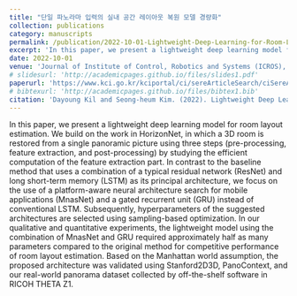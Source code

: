 ```yaml
---
title: "단일 파노라마 입력의 실내 공간 레이아웃 복원 모델 경량화"
collection: publications
category: manuscripts
permalink: /publication/2022-10-01-Lightweight-Deep-Learning-for-Room-Layout-Estimation
excerpt: 'In this paper, we present a lightweight deep learning model for room layout estimation. In contrast to the baseline method that uses a combination of a typical residual network (ResNet) and long short-term memory (LSTM) as its principal architecture, we focus on the use of a platform-aware neural architecture search for mobile applications (MnasNet) and a gated recurrent unit (GRU) instead of conventional LSTM.'
date: 2022-10-01
venue: 'Journal of Institute of Control, Robotics and Systems (ICROS), (KCI, SCOPUS), 2022'
# slidesurl: 'http://academicpages.github.io/files/slides1.pdf'
paperurl: 'https://www.kci.go.kr/kciportal/ci/sereArticleSearch/ciSereArtiView.kci?sereArticleSearchBean.artiId=ART002884719'
# bibtexurl: 'http://academicpages.github.io/files/bibtex1.bib'
citation: 'Dayoung Kil and Seong-heum Kim. (2022). Lightweight Deep Learning for Room Layout Estimation with a Single Panoramic Image. Journal of Institute of Control, Robotics and Systems, 28(10), 868-873.'
---
```

In this paper, we present a lightweight deep learning model for room layout estimation. We build on the work in HorizonNet, in which a 3D room is restored from a single panoramic picture using three steps (pre-processing, feature extraction, and post-processing) by studying the efficient computation of the feature extraction part. In contrast to the baseline method that uses a combination of a typical residual network (ResNet) and long short-term memory (LSTM) as its principal architecture, we focus on the use of a platform-aware neural architecture search for mobile applications (MnasNet) and a gated recurrent unit (GRU) instead of conventional LSTM. Subsequently, hyperparameters of the suggested architectures are selected using sampling-based optimization. In our qualitative and quantitative experiments, the lightweight model using the combination of MnasNet and GRU required approximately half as many parameters compared to the original method for competitive performance of room layout estimation. Based on the Manhattan world assumption, the proposed architecture was validated using Stanford2D3D, PanoContext, and our real-world panorama dataset collected by off-the-shelf software in RICOH THETA Z1.


